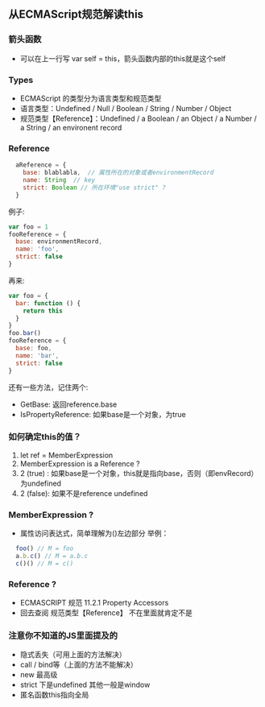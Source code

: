 ## 从ECMAScript规范解读this

### 箭头函数
- 可以在上一行写 var self = this，箭头函数内部的this就是这个self

### Types
- ECMAScript 的类型分为语言类型和规范类型
- 语言类型：Undefined / Null / Boolean / String / Number / Object
- 规范类型【Reference】：Undefined / a Boolean /  an Object / a Number / a String / an environent record

### Reference
``` javascript
  aReference = {
    base: blablabla,  // 属性所在的对象或者environmentRecord
    name: String  // key
    strict: Boolean // 所在环境"use strict" ?
  }
```  
例子:  
```javascript
var foo = 1
fooReference = {
  base: environmentRecord,
  name: 'foo',
  strict: false
}
```
再来:  
```javascript
var foo = {
  bar: function () {
    return this
  }
}
foo.bar()
fooReference = {
  base: foo,
  name: 'bar',
  strict: false
}
```
还有一些方法，记住两个:  
- GetBase: 返回reference.base
- IsPropertyReference: 如果base是一个对象，为true

### 如何确定this的值？
1. let ref = MemberExpression  
2. MemberExpression is a Reference ?  
3. 2 (true) : 如果base是一个对象，this就是指向base，否则（即envRecord）为undefined  
4. 2 (false): 如果不是reference undefined

### MemberExpression ? 
- 属性访问表达式，简单理解为()左边部分
举例：  
```javascript
  foo() // M = foo
  a.b.c() // M = a.b.c
  c()() // M = c()
```

### Reference ?
- ECMASCRIPT 规范 11.2.1 Property Accessors  
- 回去查阅 规范类型【Reference】  不在里面就肯定不是

### 注意你不知道的JS里面提及的
  - 隐式丢失（可用上面的方法解决）
  - call / bind等（上面的方法不能解决）
  - new 最高级
  - strict 下是undefined 其他一般是window
  - 匿名函数this指向全局
